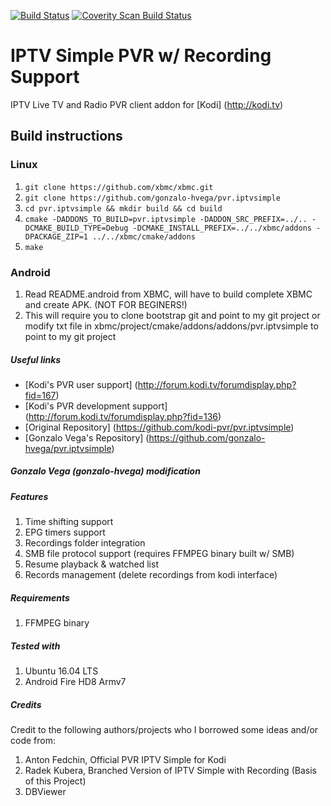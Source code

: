 [![Build Status](https://travis-ci.org/kodi-pvr/pvr.iptvsimple.svg?branch=master)](https://travis-ci.org/kodi-pvr/pvr.iptvsimple)
[![Coverity Scan Build Status](https://scan.coverity.com/projects/5120/badge.svg)](https://scan.coverity.com/projects/5120)

# IPTV Simple PVR w/ Recording Support
IPTV Live TV and Radio PVR client addon for [Kodi] (http://kodi.tv)

## Build instructions

### Linux

1. `git clone https://github.com/xbmc/xbmc.git`
2. `git clone https://github.com/gonzalo-hvega/pvr.iptvsimple`
3. `cd pvr.iptvsimple && mkdir build && cd build`
4. `cmake -DADDONS_TO_BUILD=pvr.iptvsimple -DADDON_SRC_PREFIX=../.. -DCMAKE_BUILD_TYPE=Debug -DCMAKE_INSTALL_PREFIX=../../xbmc/addons -DPACKAGE_ZIP=1 ../../xbmc/cmake/addons`
5. `make`

### Android

1. Read README.android from XBMC, will have to build complete XBMC and create APK. (NOT FOR BEGINERS!)
2. This will require you to clone bootstrap git and point to my git project or modify txt file in xbmc/project/cmake/addons/addons/pvr.iptvsimple to point to my git project

##### Useful links

* [Kodi's PVR user support] (http://forum.kodi.tv/forumdisplay.php?fid=167)
* [Kodi's PVR development support] (http://forum.kodi.tv/forumdisplay.php?fid=136)
* [Original Repository] (https://github.com/kodi-pvr/pvr.iptvsimple)
* [Gonzalo Vega's Repository] (https://github.com/gonzalo-hvega/pvr.iptvsimple)

##### Gonzalo Vega (gonzalo-hvega) modification

##### Features
1. Time shifting support
2. EPG timers support
3. Recordings folder integration
4. SMB file protocol support (requires FFMPEG binary built w/ SMB)
5. Resume playback & watched list
6. Records management (delete recordings from kodi interface)

##### Requirements
1. FFMPEG binary

##### Tested with
1. Ubuntu 16.04 LTS
2. Android Fire HD8 Armv7

##### Credits
Credit to the following authors/projects who I borrowed some ideas and/or code from:
1. Anton Fedchin, Official PVR IPTV Simple for Kodi
2. Radek Kubera, Branched Version of IPTV Simple with Recording (Basis of this Project)
3. DBViewer

